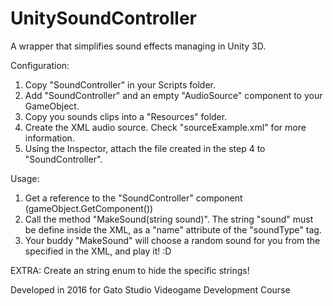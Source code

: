 # UnitySoundController

A wrapper that simplifies sound effects managing in Unity 3D.

Configuration:

1. Copy "SoundController" in your Scripts folder.
2. Add "SoundController" and an empty "AudioSource" component to your GameObject.
3. Copy you sounds clips into a "Resources" folder.
4. Create the XML audio source. Check "sourceExample.xml" for more information.
5. Using the Inspector, attach the file created in the step 4 to "SoundController".

Usage:

1. Get a reference to the "SoundController" component (gameObject.GetComponent<SoundController>())
2. Call the method "MakeSound(string sound)". The string "sound" must be define inside the XML, as a "name" attribute of the "soundType" tag.
3. Your buddy "MakeSound" will choose a random sound for you from the specified in the XML, and play it! :D

EXTRA: Create an string enum to hide the specific strings!

Developed in 2016 for Gato Studio Videogame Development Course

